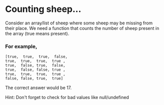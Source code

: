 # Counting sheep...

Consider an array/list of sheep where some sheep may be missing from their place. We need a function that counts the number of sheep present in the array (true means present).

### For example,

```
[true,  true,  true,  false,
true,  true,  true,  true ,
true,  false, true,  false,
true,  false, false, true ,
true,  true,  true,  true ,
false, false, true,  true]
```

The correct answer would be 17.

Hint: Don't forget to check for bad values like null/undefined
